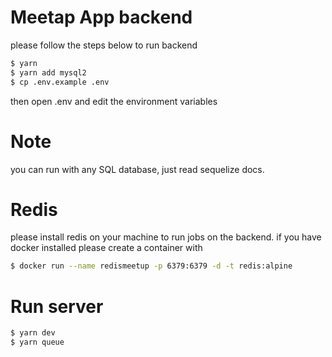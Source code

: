 # Meetap App backend

please follow the steps below to run backend

```sh
$ yarn
$ yarn add mysql2
$ cp .env.example .env
```

then open .env and edit the environment variables

# Note

you can run with any SQL database, just read sequelize docs.

# Redis

please install redis on your machine to run jobs on the backend.
if you have docker installed please create a container with

```sh
$ docker run --name redismeetup -p 6379:6379 -d -t redis:alpine
```

# Run server

```sh
$ yarn dev
$ yarn queue
```